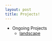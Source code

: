 ```yaml
---
layout: post
title: Projects!
---
```



* Ongoing Projects
  * [landscape](https://github.com/amarjandu/landscape)



